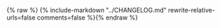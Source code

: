 {% raw %}
{%
   include-markdown "../CHANGELOG.md"
   rewrite-relative-urls=false
   comments=false
%}{% endraw %}
